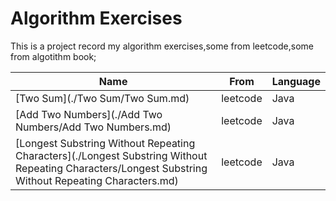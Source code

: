 # Algorithm Exercises

This is a project record my algorithm exercises,some from leetcode,some from algotithm book;


| Name	                   | From         | Language  |
| ---------------------  |:-------------:| ----------|
| [Two Sum](./Two Sum/Two Sum.md)| leetcode| Java    |
|[Add Two Numbers](./Add Two Numbers/Add Two Numbers.md)|leetcode|Java|
|[Longest Substring Without Repeating Characters](./Longest Substring Without Repeating Characters/Longest Substring Without Repeating Characters.md)|leetcode|Java|